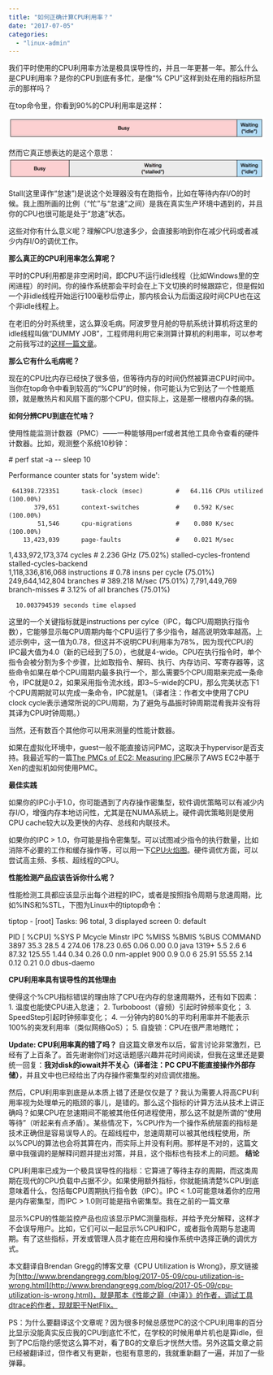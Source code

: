 ```yaml
---
title: "如何正确计算CPU利用率？"
date: "2017-07-05"
categories: 
  - "linux-admin"
---
```


我们平时使用的CPU利用率方法是极具误导性的，并且一年更甚一年。那么什么是CPU利用率？是你的CPU到底有多忙，是像“% CPU”这样到处在用的指标所显示的那样吗？

在top命令里，你看到90%的CPU利用率是这样：

[![](images/cpubusyidle.png)](https://blog.lofyer.org/wp-content/uploads/cpubusyidle.png)

然而它真正想表达的是这个意思： [![](images/cpubusystalledidle.png)](https://blog.lofyer.org/wp-content/uploads/cpubusystalledidle.png)

Stall(这里译作“怠速”)是说这个处理器没有在跑指令，比如在等待内存I/O的时候。我上图所画的比例（“忙”与“怠速”之间）是我在真实生产环境中遇到的，并且你的CPU也很可能是处于“怠速”状态。

这些对你有什么意义呢？理解CPU怠速多少，会直接影响到你在减少代码或者减少内存I/O的调优工作。

**那么真正的CPU利用率怎么算呢？**

平时的CPU利用都是非空闲时间，即CPU不运行idle线程（比如Windows里的空闲进程）的时间。你的操作系统那会平时会在上下文切换的时候跟踪它，但是假如一个非idle线程开始运行100毫秒后停止，那内核会认为后面这段时间CPU也在这个非idle线程上。

在老旧的分时系统里，这么算没毛病。阿波罗登月舱的导航系统计算机将这里的idle线程叫做“DUMMY JOB”，工程师用利用它来测算计算机的利用率，可以参考之前我写过的[这样一篇文章](http://www.brendangregg.com/usemethod.html#Apollo)。

**那么它有什么毛病呢？**

现在的CPU比内存已经快了很多倍，但等待内存的时间仍然被算进CPU时间中。当你在top命令中看到较高的“%CPU”的时候，你可能认为它到达了一个性能瓶颈，就是散热片和风扇下面的那个CPU，但实际上，这是那一根根内存条的锅。

**如何分辨CPU到底在忙啥？**

使用性能监测计数器（PMC）——一种能够用perf或者其他工具命令查看的硬件计数器。比如，观测整个系统10秒钟：

\# perf stat -a -- sleep 10

 Performance counter stats for 'system wide':

     641398.723351      task-clock (msec)         #   64.116 CPUs utilized            (100.00%)
           379,651      context-switches          #    0.592 K/sec                    (100.00%)
            51,546      cpu-migrations            #    0.080 K/sec                    (100.00%)
        13,423,039      page-faults               #    0.021 M/sec                  
 1,433,972,173,374      cycles                    #    2.236 GHz                      (75.02%)
   <not supported>      stalled-cycles-frontend  
   <not supported>      stalled-cycles-backend   
 1,118,336,816,068      instructions              #    0.78  insns per cycle          (75.01%)
   249,644,142,804      branches                  #  389.218 M/sec                    (75.01%)
     7,791,449,769      branch-misses             #    3.12% of all branches          (75.01%)

      10.003794539 seconds time elapsed

这里的一个关键指标就是instructions per cylce（IPC，每CPU周期执行指令数），它能够显示每CPU周期内每个CPU运行了多少指令，越高说明效率越高。上述示例中，这一值为0.78，但这并不说明CPU利用率为78%，因为现代CPU的IPC最大值为4.0（新的已经到了5.0），也就是4-wide。CPU在执行指令时，单个指令会被分割为多个步骤，比如取指令、解码、执行、内存访问、写寄存器等，这些命令如果在单个CPU周期内最多执行一个，那么需要5个CPU周期来完成一条命令，IPC就是0.2，如果采用指令流水线，即3~5-wide的CPU，那么完美状态下1个CPU周期就可以完成一条命令，IPC就是1。（译者注：作者文中使用了CPU clock cycle表示通常所说的CPU周期，为了避免与晶振时钟周期混肴我并没有将其译为CPU时钟周期。）

当然，还有数百个其他你可以用来测量的性能计数器。

如果在虚拟化环境中，guest一般不能直接访问PMC，这取决于hypervisor是否支持。我最近写的一篇[The PMCs of EC2: Measuring IPC](http://www.brendangregg.com/blog/2017-05-04/the-pmcs-of-ec2.html)展示了AWS EC2中基于Xen的虚拟机如何使用PMC。

**最佳实践**

如果你的IPC小于1.0，你可能遇到了内存操作密集型，软件调优策略可以有减少内存I/O，增强内存本地访问性，尤其是在NUMA系統上。硬件调优策略则是使用CPU cache较大以及更快的内存、总线和内联技术。

如果你的IPC > 1.0，你可能是指令密集型。可以试图减少指令的执行数量，比如消除不必要的工作和缓存操作等，可以用一下[CPU火焰图](http://www.brendangregg.com/FlameGraphs/cpuflamegraphs.html)。硬件调优方面，可以尝试高主频、多核、超线程的CPU。

**性能检测产品应该告诉你什么呢？**

性能检测工具都应该显示出每个进程的IPC，或者是按照指令周期与怠速周期，比如%INS和%STL，下图为Linux中的tiptop命令：

tiptop - \[root\]
Tasks:  96 total,   3 displayed                               screen  0: default

  PID \[ %CPU\] %SYS    P   Mcycle   Minstr   IPC  %MISS  %BMIS  %BUS COMMAND
 3897   35.3  28.5    4   274.06   178.23  0.65   0.06   0.00   0.0 java
 1319+   5.5   2.6    6    87.32   125.55  1.44   0.34   0.26   0.0 nm-applet
  900    0.9   0.0    6    25.91    55.55  2.14   0.12   0.21   0.0 dbus-daemo

**CPU利用率具有误导性的其他理由**

使得这个%CPU指标错误的理由除了CPU在内存的怠速周期外，还有如下因素： 1. 温度也能使CPU进入怠速； 2. Turboboost（睿频）引起时钟频率变化； 3. SpeedStep引起时钟频率变化； 4. 一分钟内的80%的平均利用率并不能表示100%的突发利用率（类似网络QoS）； 5. 自旋锁：CPU在很严肃地瞎忙；

**Update: CPU利用率真的错了吗？** 自这篇文章发布以后，留言讨论非常激烈，已经有了上百条了。首先谢谢你们对这话题感兴趣并花时间阅读，但我在这里还是要统一回复：**我对disk的iowait并不关心（译者注：PC CPU不能直接操作外部存储）**，并且文中也已经给出了内存操作密集型的对应调优措施。

然后，CPU利用率到底是从本质上错了还是仅仅是了？我认为需要人将高CPU利用率视为处理单元的瓶颈的事儿，是错的。那么这个指标的计算方法从技术上讲正确吗？如果CPU在怠速期间不能被其他任何进程使用，那么这不就是所谓的“使用等待”（听起来有点矛盾）。某些情况下，%CPU作为一个操作系统层面的指标是技术正确但是容易误导人的。在超线程中，怠速周期可以被其他线程使用，所以%CPU的算法也会将其算在内，而实际上并没有利用。那样是不对的，这篇文章中我强调的是解释问题并提出对策，并且，这个指标也有技术上的问题。 **结论**

CPU利用率已成为一个极具误导性的指标：它算进了等待主存的周期，而这类周期在现代的CPU负载中占据不少。如果使用额外指标，你就能搞清楚%CPU到底意味着什么，包括每CPU周期执行指令数（IPC）。IPC < 1.0可能意味着你的应用是内存密集型，而IPC > 1.0则可能是指令密集型。我在之前的一篇文章

显示%CPU的性能监控产品也应该显示PMC测量指标，并给予充分解释，这样才不会误导用户。比如，它们可以一起显示%CPU和IPC，或者指令周期与怠速周期。有了这些指标，开发或管理人员才能在应用和操作系统中选择正确的调优方式。

本文翻译自Brendan Gregg的博客文章《CPU Utilization is Wrong》，原文链接为[http://www.brendangregg.com/blog/2017-05-09/cpu-utilization-is-wrong.html](http://www.brendangregg.com/blog/2017-05-09/cpu-utilization-is-wrong.html)，就是那本《性能之巅（中译）》的作者，调试工具dtrace的作者，现就职于NetFlix。

PS：为什么要翻译这个文章呢？因为很多时候总感觉PC的这个CPU利用率的百分比显示没能真实反应我的CPU到底忙不忙，在学校的时候用单片机也是算idle，但到了PC后隐约感觉这么算不对，看了BG的文章后才恍然大悟。另外这篇文章之前已经被翻译过，但作者又有更新，也挺有意思的，我就重新翻了一遍，并加了一些弹幕。
